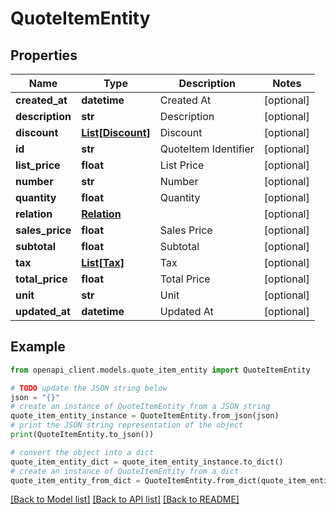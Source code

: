 # QuoteItemEntity


## Properties

Name | Type | Description | Notes
------------ | ------------- | ------------- | -------------
**created_at** | **datetime** | Created At | [optional] 
**description** | **str** | Description | [optional] 
**discount** | [**List[Discount]**](Discount.md) | Discount | [optional] 
**id** | **str** | QuoteItem Identifier | [optional] 
**list_price** | **float** | List Price | [optional] 
**number** | **str** | Number | [optional] 
**quantity** | **float** | Quantity | [optional] 
**relation** | [**Relation**](Relation.md) |  | [optional] 
**sales_price** | **float** | Sales Price | [optional] 
**subtotal** | **float** | Subtotal | [optional] 
**tax** | [**List[Tax]**](Tax.md) | Tax | [optional] 
**total_price** | **float** | Total Price | [optional] 
**unit** | **str** | Unit | [optional] 
**updated_at** | **datetime** | Updated At | [optional] 

## Example

```python
from openapi_client.models.quote_item_entity import QuoteItemEntity

# TODO update the JSON string below
json = "{}"
# create an instance of QuoteItemEntity from a JSON string
quote_item_entity_instance = QuoteItemEntity.from_json(json)
# print the JSON string representation of the object
print(QuoteItemEntity.to_json())

# convert the object into a dict
quote_item_entity_dict = quote_item_entity_instance.to_dict()
# create an instance of QuoteItemEntity from a dict
quote_item_entity_from_dict = QuoteItemEntity.from_dict(quote_item_entity_dict)
```
[[Back to Model list]](../README.md#documentation-for-models) [[Back to API list]](../README.md#documentation-for-api-endpoints) [[Back to README]](../README.md)


